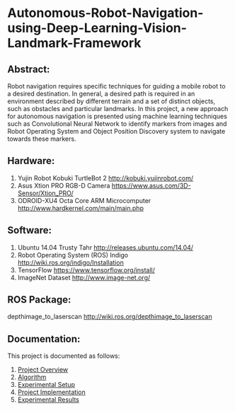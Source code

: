 # Autonomous-Robot-Navigation-using-Deep-Learning-Vision-Landmark-Framework

## Abstract:
Robot navigation requires specific techniques for guiding a mobile robot to a desired destination. In general, a desired path is required in an environment described by different terrain and a set of distinct objects, such as obstacles and particular landmarks. In this project, a new approach for autonomous navigation is presented using machine learning techniques such as Convolutional Neural Network to identify
markers from images and Robot Operating System and Object Position Discovery system to navigate towards these markers.

## Hardware:
1. Yujin Robot Kobuki TurtleBot 2 http://kobuki.yujinrobot.com/
2. Asus Xtion PRO RGB-D Camera https://www.asus.com/3D-Sensor/Xtion_PRO/
3. ODROID-XU4 Octa Core ARM Microcomputer http://www.hardkernel.com/main/main.php

## Software:
1. Ubuntu 14.04 Trusty Tahr http://releases.ubuntu.com/14.04/
2. Robot Operating System (ROS) Indigo http://wiki.ros.org/indigo/Installation
3. TensorFlow https://www.tensorflow.org/install/
4. ImageNet Dataset http://www.image-net.org/

## ROS Package:
depthimage_to_laserscan http://wiki.ros.org/depthimage_to_laserscan

## Documentation:
This project is documented as follows:
1. [Project Overview](https://github.com/AbhiRP/Autonomous-Robot-Navigation-using-Deep-Learning-Vision-Landmark-Framework/blob/master/Project%20Overview.md)
2. [Algorithm](https://github.com/AbhiRP/Autonomous-Robot-Navigation-using-Deep-Learning-Vision-Landmark-Framework/blob/master/Algorithm.md)
3. [Experimental Setup](https://github.com/AbhiRP/Autonomous-Robot-Navigation-using-Deep-Learning-Vision-Landmark-Framework/blob/master/Experimental%20Setup.md)
4. [Project Implementation](https://github.com/AbhiRP/Autonomous-Robot-Navigation-using-Deep-Learning-Vision-Landmark-Framework/blob/master/Project%20Implementation.md)
5. [Experimental Results](https://github.com/AbhiRP/Autonomous-Robot-Navigation-using-Deep-Learning-Vision-Landmark-Framework/blob/master/Experimental%20Results.md)
